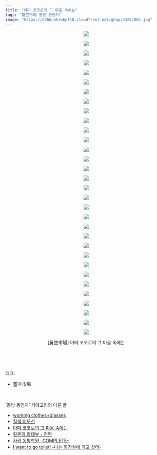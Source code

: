 ```yaml
---
title: "아마 코코로의 그 마음 속에는"
tags: "蒼空市場 동방_동인지"
image: "https://d3hknah3u6pf18.cloudfront.net/ghap/2324/001.jpg"
---
```

<div class="article">
<p style="text-align: center; clear: none; float: none;"><img src="{{ site.imgserver4 }}/ghap/2324/001.jpg"/></p>
<p style="text-align: center; clear: none; float: none;"><img src="{{ site.imgserver4 }}/ghap/2324/002.jpg"/></p>
<p style="text-align: center; clear: none; float: none;"><img src="{{ site.imgserver4 }}/ghap/2324/003.jpg"/></p>
<p style="text-align: center; clear: none; float: none;"><img src="{{ site.imgserver4 }}/ghap/2324/004.jpg"/></p>
<p style="text-align: center; clear: none; float: none;"><img src="{{ site.imgserver4 }}/ghap/2324/005.jpg"/></p>
<p style="text-align: center; clear: none; float: none;"><img src="{{ site.imgserver4 }}/ghap/2324/006.jpg"/></p>
<p style="text-align: center; clear: none; float: none;"><img src="{{ site.imgserver4 }}/ghap/2324/007.jpg"/></p>
<p style="text-align: center; clear: none; float: none;"><img src="{{ site.imgserver4 }}/ghap/2324/008.jpg"/></p>
<p style="text-align: center; clear: none; float: none;"><img src="{{ site.imgserver4 }}/ghap/2324/009.jpg"/></p>
<p style="text-align: center; clear: none; float: none;"><img src="{{ site.imgserver4 }}/ghap/2324/010.jpg"/></p>
<p style="text-align: center; clear: none; float: none;"><img src="{{ site.imgserver4 }}/ghap/2324/011.jpg"/></p>
<p style="text-align: center; clear: none; float: none;"><img src="{{ site.imgserver4 }}/ghap/2324/012.jpg"/></p>
<p style="text-align: center; clear: none; float: none;"><img src="{{ site.imgserver4 }}/ghap/2324/013.jpg"/></p>
<p style="text-align: center; clear: none; float: none;"><img src="{{ site.imgserver4 }}/ghap/2324/014.jpg"/></p>
<p style="text-align: center; clear: none; float: none;"><img src="{{ site.imgserver4 }}/ghap/2324/015.jpg"/></p>
<p style="text-align: center; clear: none; float: none;"><img src="{{ site.imgserver4 }}/ghap/2324/016.jpg"/></p>
<p style="text-align: center; clear: none; float: none;"><img src="{{ site.imgserver4 }}/ghap/2324/017.jpg"/></p>
<p style="text-align: center; clear: none; float: none;"><img src="{{ site.imgserver4 }}/ghap/2324/018.jpg"/></p>
<p style="text-align: center; clear: none; float: none;"><img src="{{ site.imgserver4 }}/ghap/2324/019.jpg"/></p>
<p style="text-align: center; clear: none; float: none;"><img src="{{ site.imgserver4 }}/ghap/2324/020.jpg"/></p>
<p style="text-align: center; clear: none; float: none;"><img src="{{ site.imgserver4 }}/ghap/2324/021.jpg"/></p>
<p style="text-align: center; clear: none; float: none;"><img src="{{ site.imgserver4 }}/ghap/2324/022.jpg"/></p>
<p style="text-align: center; clear: none; float: none;"><img src="{{ site.imgserver4 }}/ghap/2324/023.jpg"/></p>
<p style="text-align: center; clear: none; float: none;"><img src="{{ site.imgserver4 }}/ghap/2324/024.jpg"/></p>
<p style="text-align: center; clear: none; float: none;"><img src="{{ site.imgserver4 }}/ghap/2324/025.jpg"/></p>
<p style="text-align: center; clear: none; float: none;"><img src="{{ site.imgserver4 }}/ghap/2324/026.jpg"/></p>
<p style="text-align: center; clear: none; float: none;"><img src="{{ site.imgserver4 }}/ghap/2324/027.jpg"/></p>
<p style="text-align: center; clear: none; float: none;"><img src="{{ site.imgserver4 }}/ghap/2324/028.jpg"/></p>
<p style="text-align: center; clear: none; float: none;"><img src="{{ site.imgserver4 }}/ghap/2324/029.jpg"/></p>
<p style="text-align: center; clear: none; float: none;"><img src="{{ site.imgserver4 }}/ghap/2324/030.jpg"/></p>
<p style="text-align: center; clear: none; float: none;"><img src="{{ site.imgserver4 }}/ghap/2324/031.jpg"/></p>
<p style="text-align: center; clear: none; float: none;"><img src="{{ site.imgserver4 }}/ghap/2324/032.jpg"/></p>
<p style="text-align: center; clear: none; float: none;">[蒼空市場] 아마 코코로의 그 마음 속에는</p>
<p><br/></p>
</div><br/>
<div class="tagTrail">
<p>태그: </p>
<ul>
<li>蒼空市場</li>
</ul>
</div><br/>
<div class="another">
<p>'동방 동인지' 카테고리의 다른 글</p>
<ul>
<li><a href="/ghap_2326">working clothes+glasses</a></li>
<li><a href="/ghap_2325">칠색 이모션</a></li>
<li><a href="/ghap_2324">아마 코코로의 그 마음 속에는</a></li>
<li><a href="/ghap_2323">황혼의 랑데부 - 전편</a></li>
<li><a href="/ghap_2322">사립 동방학원 -COMPLETE-</a></li>
<li><a href="/ghap_2321">I want to go toilet! -나는 화장실에 가고 싶어-</a></li>
</ul>
</div><br/>
<div class="cb_module cb_fluid">
<div class="cb_wrt cb_profile">
</div><!-- commentList close -->
</div><br/>

